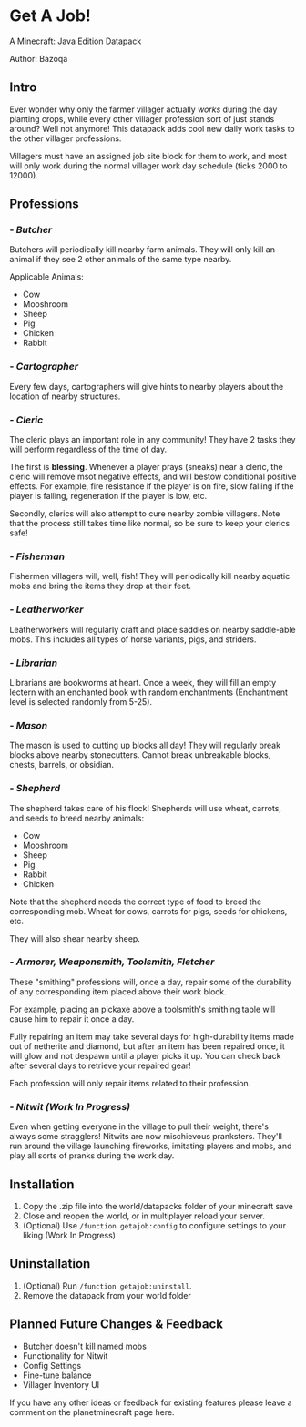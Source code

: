 # Get A Job!
A Minecraft: Java Edition Datapack

Author: Bazoqa

## Intro 
Ever wonder why only the farmer villager actually *works* during the day planting crops, while every other villager profession sort of just stands around? Well not anymore! This datapack adds cool new daily work tasks to the other villager professions.

Villagers must have an assigned job site block for them to work, and most will only work during the normal villager work day schedule (ticks 2000 to 12000).

## Professions

### *- Butcher*
Butchers will periodically kill nearby farm animals. They will only kill an animal if they see 2 other animals of the same type nearby.

Applicable Animals:
- Cow
- Mooshroom
- Sheep
- Pig
- Chicken
- Rabbit

### *- Cartographer*
Every few days, cartographers will give hints to nearby players about the location of nearby structures.

### *- Cleric*
The cleric plays an important role in any community! They have 2 tasks they will perform regardless of the time of day.

The first is **blessing**. Whenever a player prays (sneaks) near a cleric, the cleric will remove msot negative effects, and will bestow conditional positive effects. For example, fire resistance if the player is on fire, slow falling if the player is falling, regeneration if the player is low, etc.

Secondly, clerics will also attempt to cure nearby zombie villagers. Note that the process still takes time like normal, so be sure to keep your clerics safe!

### *- Fisherman*
Fishermen villagers will, well, fish! They will periodically kill nearby aquatic mobs and bring the items they drop at their feet.

### *- Leatherworker*
Leatherworkers will regularly craft and place saddles on nearby saddle-able mobs. This includes all types of horse variants, pigs, and striders.

### *- Librarian*
Librarians are bookworms at heart. Once a week, they will fill an empty lectern with an enchanted book with random enchantments (Enchantment level is selected randomly from 5-25).

### *- Mason*
The mason is used to cutting up blocks all day! They will regularly break blocks above nearby stonecutters. Cannot break unbreakable blocks, chests, barrels, or obsidian.

### *- Shepherd*
The shepherd takes care of his flock! Shepherds will use wheat, carrots, and seeds to breed nearby animals:

- Cow
- Mooshroom
- Sheep
- Pig
- Rabbit
- Chicken

Note that the shepherd needs the correct type of food to breed the corresponding mob. Wheat for cows, carrots for pigs, seeds for chickens, etc.

They will also shear nearby sheep.

### *- Armorer, Weaponsmith, Toolsmith, Fletcher*
These "smithing" professions will, once a day, repair some of the durability of any corresponding item placed above their work block. 

For example, placing an pickaxe above a toolsmith's smithing table will cause him to repair it once a day.

Fully repairing an item may take several days for high-durability items made out of netherite and diamond, but after an item has been repaired once, it will glow and not despawn until a player picks it up. You can check back after several days to retrieve your repaired gear!

Each profession will only repair items related to their profession.

### *- Nitwit (Work In Progress)*
Even when getting everyone in the village to pull their weight, there's always some stragglers! Nitwits are now mischievous pranksters. They'll run around the village launching fireworks, imitating players and mobs, and play all sorts of pranks during the work day.

## Installation
1) Copy the .zip file into the world/datapacks folder of your minecraft save
2) Close and reopen the world, or in multiplayer reload your server.
3) (Optional) Use `/function getajob:config` to configure settings to your liking (Work In Progress)

## Uninstallation
1) (Optional) Run `/function getajob:uninstall`.
2) Remove the datapack from your world folder

## Planned Future Changes & Feedback
- Butcher doesn't kill named mobs
- Functionality for Nitwit
- Config Settings
- Fine-tune balance
- Villager Inventory UI

If you have any other ideas or feedback for existing features please leave a comment on the planetminecraft page here.
